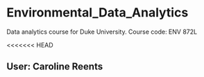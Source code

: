 # Environmental_Data_Analytics
Data analytics course for Duke University. Course code: ENV 872L

<<<<<<< HEAD
## User: Caroline Reents



